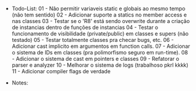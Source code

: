 * Todo-List:
 01 - Não permitir variaveis static e globais ao mesmo tempo (não tem sentido)
 02 - Adicionar suporte a statics no member access e nas classes
 03 - Testar se o 'R8' está sendo overwrite durante a criação de instancias dentro de funções de instancias
 04 - Testar o funcionamento de visibilidade (private/public) em classes e supers (não testado)
 05 - Testar totalmente classes pra checar bugs, etc.
 06 - Adicionar cast implicito em argumentos em function calls.
 07 - Adicionar o sistema de IDs em classes (pra polimorfismo seguro em run-time).
 08 - Adicionar o sistema de cast em pointers e classes
 09 - Refatorar o parser e analyzer
 10 - Melhorar o sistema de logs (trabalhoso pkrl kkkk)
 11 - Adicionar compiler flags de verdade

* Notes: